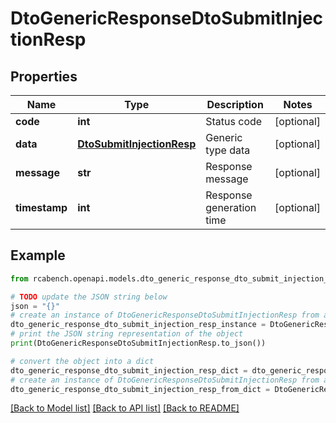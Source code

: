 # DtoGenericResponseDtoSubmitInjectionResp


## Properties

Name | Type | Description | Notes
------------ | ------------- | ------------- | -------------
**code** | **int** | Status code | [optional] 
**data** | [**DtoSubmitInjectionResp**](DtoSubmitInjectionResp.md) | Generic type data | [optional] 
**message** | **str** | Response message | [optional] 
**timestamp** | **int** | Response generation time | [optional] 

## Example

```python
from rcabench.openapi.models.dto_generic_response_dto_submit_injection_resp import DtoGenericResponseDtoSubmitInjectionResp

# TODO update the JSON string below
json = "{}"
# create an instance of DtoGenericResponseDtoSubmitInjectionResp from a JSON string
dto_generic_response_dto_submit_injection_resp_instance = DtoGenericResponseDtoSubmitInjectionResp.from_json(json)
# print the JSON string representation of the object
print(DtoGenericResponseDtoSubmitInjectionResp.to_json())

# convert the object into a dict
dto_generic_response_dto_submit_injection_resp_dict = dto_generic_response_dto_submit_injection_resp_instance.to_dict()
# create an instance of DtoGenericResponseDtoSubmitInjectionResp from a dict
dto_generic_response_dto_submit_injection_resp_from_dict = DtoGenericResponseDtoSubmitInjectionResp.from_dict(dto_generic_response_dto_submit_injection_resp_dict)
```
[[Back to Model list]](../README.md#documentation-for-models) [[Back to API list]](../README.md#documentation-for-api-endpoints) [[Back to README]](../README.md)


